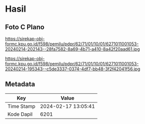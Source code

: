 # Hasil

## Foto C Plano

https://sirekap-obj-formc.kpu.go.id/f598/pemilu/pdpr/62/71/01/10/01/6271011001053-20240214-202143--28fa7582-8a69-4b71-a410-8a42f20aad61.jpg

https://sirekap-obj-formc.kpu.go.id/f598/pemilu/pdpr/62/71/01/10/01/6271011001053-20240214-195343--c5de3337-0374-4df7-bb48-3f2f42041f56.jpg


## Metadata

| Key        | Value               |
| ---------- | ------------------- |
| Time Stamp | 2024-02-17 13:05:41 |
| Kode Dapil | 6201                |



